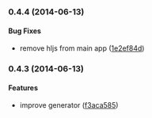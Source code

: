 <a name="0.4.4"></a>
### 0.4.4 (2014-06-13)


#### Bug Fixes

* remove hljs from main app ([1e2ef84d](https://github.com/litixsoft/generator-baboon/commit/1e2ef84d3ea5019d9c162727d8c6964e804f9e68))


<a name="0.4.3"></a>
### 0.4.3 (2014-06-13)


#### Features

* improve generator ([f3aca585](https://github.com/litixsoft/generator-baboon/commit/f3aca5850ccee691c48ddd7e5339c86a84012ed3))


